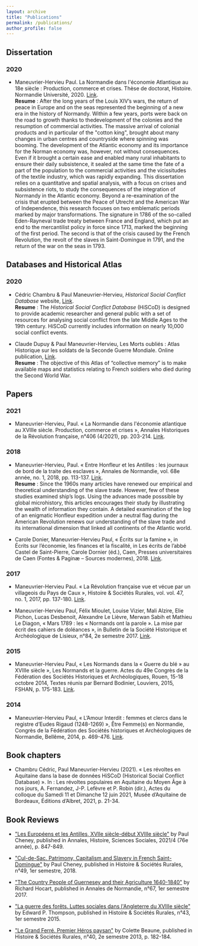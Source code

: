 ```yaml
---
layout: archive
title: "Publications"
permalink: /publications/
author_profile: false
---
```

## Dissertation
### 2020

- Maneuvrier-Hervieu Paul. La Normandie dans l'économie Atlantique au 18e siècle : Production, commerce et crises. Thèse de doctorat, Histoire. Normandie Université, 2020. [Link](https://tel.archives-ouvertes.fr/tel-03195999).
<br>**Resume** : After the long years of the Louis XIV’s wars, the return of peace in Europe and on the seas represented the beginning of a new era in the history of Normandy. Within a few years, ports were back on the road to growth thanks to thedevelopment of the colonies and the resumption of commercial activities. The massive arrival of colonial products and in particular of the "cotton king", brought about many changes in urban centres and countryside where spinning was booming. The development of the Atlantic economy and its importance for the Norman economy was, however, not without consequences. Even if it brought a certain ease and enabled many rural inhabitants to ensure their daily subsistence, it sealed at the same time the fate of a part of the population to the commercial activities and the vicissitudes of the textile industry, which was rapidly expanding. This dissertation relies on a quantitative and spatial analysis, with a focus on crises and subsistence riots, to study the consequences of the integration of Normandy in the Atlantic economy. Beyond a re-examination of the crisis that erupted between the Peace of Utrecht and the American War of Independence, this research focuses on two emblematic periods marked by major transformations. The signature in 1786 of the so-called Eden-Rayneval trade treaty between France and England, which put an end to the mercantilist policy in force since 1713, marked the beginning of the first period. The second is that of the crisis caused by the French Revolution, the revolt of the slaves in Saint-Domingue in 1791, and the return of the war on the seas in 1793. 

## Databases and Historical Atlas
### 2020

- Cédric Chambru & Paul Maneuvrier-Hervieu, _Historical Social Conflict Database_ website, [Link](https://www.unicaen.fr/hiscod/).
<br>**Resume** : The _Historical Social Conflict Database_ (HiSCoD) is designed to provide academic researcher and general public with a set of resources for analysing social conflict from the late Middle Ages to the 19th century. HiSCoD currently includes information on nearly 10,000 social conflict events.

- Claude Dupuy & Paul Maneuvrier-Hervieu, Les Morts oubliés : Atlas Historique sur les soldats de la Seconde Guerre Mondiale. Online publication, [Link](https://mortsoublies.fr/).
<br>**Resume** : The objective of this Atlas of “collective memory” is to make available maps and statistics relating to French soldiers who died during the Second World War.

## Papers
### 2021
- Maneuvrier-Hervieu, Paul. « La Normandie dans l'économie atlantique au XVIIIe siècle. Production, commerce et crises », Annales Historiques de la Révolution française, n°406 (4/2021), pp. 203-214. [Link](https://www.revues.armand-colin.com/histoire/annales-historiques-revolution-francaise/annales-historiques-revolution-francaise-no406-42021/normandie-leconomie-atlantique-au-xviiie-siecle).

### 2018

- Maneuvrier-Hervieu, Paul. « Entre Honfleur et les Antilles : les journaux de bord de la traite des esclaves », Annales de Normandie, vol. 68e année, no. 1, 2018, pp. 113-137. [Link](https://www.cairn.info/revue-annales-de-normandie-2018-1-page-113.htm).
<br>**Resume** : Since the 1960s many articles have renewed our empirical and theoretical understanding of the slave trade. However, few of these studies examined ship’s logs. Using the advances made posssible by global microhistory, this articles encourages their study by illustrating the wealth of information they contain. A detailed examination of the log of an enigmatic Honfleur expedition under a neutral flag during the American Revolution renews our understanding of the slave trade and its international dimension that linked all continents of the Atlantic world.

- Carole Donier, Maneuvrier-Hervieu Paul, « Écrits sur la famine », in Écrits sur l’économie, les finances et la fiscalité, in Les écrits de l’abbé Castel de Saint-Pierre, Carole Dornier (éd.), Caen, Presses universitaires de Caen (Fontes & Paginæ – Sources modernes), 2018. [Link]([https://www.unicaen.fr/puc/sources/castel/doc/Economie/famine_intro.xml](https://www.unicaen.fr/puc/sources/castel/doc/Economie/famine_intro.xml)).

### 2017

- Maneuvrier-Hervieu Paul. « La Révolution française vue et vécue par un villageois du Pays de Caux », Histoire & Sociétés Rurales, vol. vol. 47, no. 1, 2017, pp. 137-180. [Link](https://www.cairn.info/revue-histoire-et-societes-rurales-2017-1-page-137.htm).

- Maneuvrier-Hervieu Paul, Félix Mioulet, Louise Vizier, Mali Alzire, Elie Pichon, Lucas Desbenoit, Alexandre Le Lièvre, Merwan Sabih et Mathieu Le Diagon, « Mars 1789 : les « Normands ont la parole ». La mise par écrit des cahiers de doléances », in Bulletin de la Société Historique et Archéologique de Lisieux, n°84, 2e semestre 2017. [Link](http://www.societehistoriquedelisieux.fr/?p=7339).

### 2015

- Maneuvrier-Hervieu Paul, « Les Normands dans la « Guerre du blé » au XVIIIe siècle », Les Normands et la guerre. Actes du 49e Congrès de la Fédération des Sociétés Historiques et Archéologiques, Rouen, 15-18 octobre 2014, Textes réunis par Bernard Bodinier, Louviers, 2015, FSHAN, p. 175-183. [Link](https://www.dropbox.com/s/6c0et5mx9jujlco/maneuvrier-hervieu_normands_guerre_du_ble_2015.pdf?dl=0).

### 2014

- Maneuvrier-Hervieu Paul, « L’Amour Interdit : femmes et clercs dans le registre d’Eudes Rigaud (1248-1269) », Être Femme(s) en Normandie, Congrès de la Fédération des Sociétés historiques et Archéologiques de Normandie, Bellême, 2014, p. 469-476. [Link](https://www.dropbox.com/s/q2nebk61151cdql/maneuvrier-hervieu_amour_interdit_femmes_pretres_2014.pdf?dl=0).

## Book chapters

- Chambru Cédric, Paul Maneuvrier-Hervieu (2021). « Les révoltes en Aquitaine dans la base de données HiSCoD (Historical Social Conflict Database) ». In : Les révoltes populaires en Aquitaine du Moyen Âge à nos jours, A. Fernandez, J-P. Lefèvre et P. Robin (dir.), Actes du colloque du Samedi 11 et Dimanche 12 juin 2021, Musée d’Aquitaine de Bordeaux, Éditions d’Albret, 2021, p. 21-34. 

## Book Reviews 
- ["Les Européens et les Antilles, XVIIe siècle-début XVIIIe siècle"](https://www.cairn.info/revue-annales-2021-4-page-847.htm) by Paul Cheney, published in Annales, Histoire, Sciences Sociales, 2021/4 (76e année), p. 847-849.

- ["Cul-de-Sac. Patrimony, Capitalism and Slavery in French Saint-Domingue"](https://www.cairn.info/revue-histoire-et-societes-rurales-2018-1-page-199.htm) by Paul Cheney, published in Histoire & Sociétés Rurales, n°49, 1er semestre, 2018. 

- ["The Country People of Guernesey and their Agriculture 1640-1840"](https://www.cairn.info/revue-annales-de-normandie-2017-1-page-149.htm) by Richard Hocart, published in Annales de Normandie, n°67, 1er semestre 2017.

- ["La guerre des forêts. Luttes sociales dans l'Angleterre du XVIIIe siècle"](https://www.cairn.info/revue-histoire-et-societes-rurales-2015-1-page-149.htm) by Edward P. Thompson, published in Histoire & Sociétés Rurales, n°43, 1er semestre 2015.

- ["Le Grand Ferré. Premier Héros paysan"](https://www.cairn.info/revue-histoire-et-societes-rurales-2013-2-page-155.htm?try_download=1) by Colette Beaune, published in Histoire & Sociétés Rurales, n°40, 2e semestre 2013, p. 182-184.

